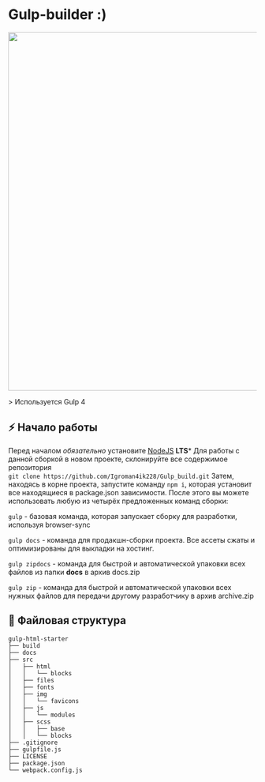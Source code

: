 # Gulp-builder :)

<p align="center">
      <img src="https://i.ibb.co/XWBFwjN/gulp-tutorial.jpg" width="726">
</p>
> Используется Gulp 4

## :zap: Начало работы
Перед началом *обязательно* установите [NodeJS](https://nodejs.org/en/) **LTS***
Для работы с данной сборкой в новом проекте, склонируйте все содержимое репозитория <br>
`git clone https://github.com/Igroman4ik228/Gulp_build.git`
Затем, находясь в корне проекта, запустите команду `npm i`, которая установит все находящиеся в package.json зависимости.
После этого вы можете использовать любую из четырёх предложенных команд сборки: <br>

`gulp` - базовая команда, которая запускает сборку для разработки, используя browser-sync

`gulp docs` - команда для продакшн-сборки проекта. Все ассеты сжаты и оптимизированы для выкладки на хостинг.

`gulp zipdocs` - команда для быстрой и автоматической упаковки всех файлов из папки __docs__ в архив docs.zip

`gulp zip` - команда для быстрой и автоматической упаковки всех нужных файлов для передачи другому разработчику в архив archive.zip

## :open_file_folder: Файловая структура
```
gulp-html-starter
├── build
├── docs
├── src
│   ├── html
│   │   └── blocks
│   ├── files
│   ├── fonts
│   ├── img
│   │   └── favicons
│   ├── js
│   │   └── modules
│   ├── scss
│   │   ├── base
│   │   └── blocks
├── .gitignore
├── gulpfile.js
├── LICENSE
├── package.json
└── webpack.config.js
```
